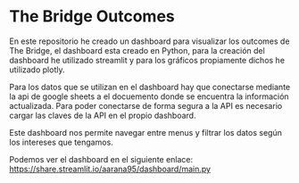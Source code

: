 # The Bridge Outcomes

En este repositorio he creado un dashboard para visualizar los outcomes de The Bridge, el dashboard esta creado en Python, para la creación del dashboard he utilizado streamlit y para los gráficos propiamente dichos he utilizado plotly.

Para los datos que se utilizan en el dashboard hay que conectarse mediante la api de google sheets a el docuemento donde se encuentra la información actualizada. Para poder conectarse de forma segura a la API es necesario cargar las claves de la API en el propio dashboard.

Este dashboard nos permite navegar entre menus y filtrar los datos según los intereses que tengamos.

Podemos ver el dashboard en el siguiente enlace: https://share.streamlit.io/aarana95/dashboard/main.py
